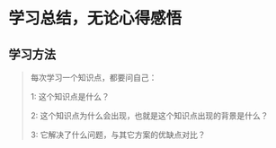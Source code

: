 # 学习总结，无论心得感悟

## 学习方法

> 每次学习一个知识点，都要问自己：
>
> 1: 这个知识点是什么？
>
> 2: 这个知识点为什么会出现，也就是这个知识点出现的背景是什么？
>
> 3: 它解决了什么问题，与其它方案的优缺点对比？
